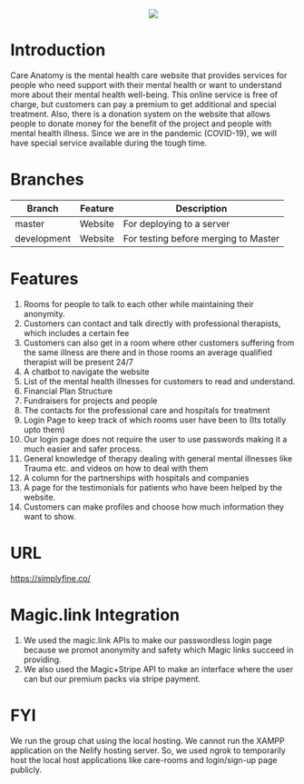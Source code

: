 <p align="center">
  <a href="https://simplyfine.co/"><img src="https://github.com/DhruvBhagat047/simplyFine/assets/images/logo.png"></a>
</p>

# Introduction
Care Anatomy is the mental health care website that provides services for people who need support with their mental health or want to understand more about their mental health well-being. This online service is free of charge, but customers can pay a premium to get additional and special treatment. Also, there is a donation system on the website that allows people to donate money for the benefit of the project and people with mental health illness. Since we are in the pandemic (COVID-19), we will have special service available during the tough time.

# Branches

|  Branch           |     Feature                      |              Description                                     |
| ----------------- | -------------------------------- |  ----------------------------------------------------------- |
| master            | Website                          | For deploying to a server                                    |
| development       | Website                          | For testing before merging to Master                         |

# Features
1. Rooms for people to talk to each other while maintaining their anonymity.
2. Customers can contact and talk directly with professional therapists, which includes a certain fee
3. Customers can also get in a room where other customers suffering from the same illness are there and in those rooms an average qualified therapist will be present 24/7
4. A chatbot to navigate the website
5. List of the mental health illnesses for customers to read and understand.
6. Financial Plan Structure
7. Fundraisers for projects and people
8. The contacts for the professional care and hospitals for treatment
9. Login Page to keep track of which rooms user have been to (Its totally upto them)
10. Our login page does not require the user to use passwords making it a much easier and safer process.
11. General knowledge of therapy dealing with general mental illnesses like Trauma etc. and videos on how to deal with them
12. A column for the partnerships with hospitals and companies
13. A page for the testimonials for patients who have been helped by the website.
14. Customers can make profiles and choose how much information they want to show.

# URL
https://simplyfine.co/

# Magic.link Integration
1. We used the magic.link APIs to make our passwordless login page because we promot anonymity and safety which Magic links succeed in providing.
2. We also used the Magic+Stripe API to make an interface where the user can but our premium packs via stripe payment.

# FYI
We run the group chat using the local hosting. We cannot run the XAMPP application on the Nelify hosting server. So, we used ngrok to temporarily host the local host applications like care-rooms and login/sign-up page publicly.
